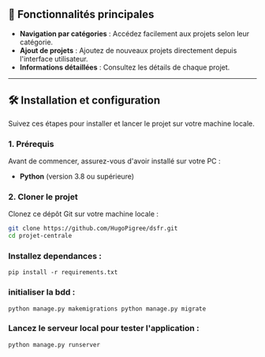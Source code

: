## 🚀 Fonctionnalités principales

- **Navigation par catégories** : Accédez facilement aux projets selon leur catégorie.
- **Ajout de projets** : Ajoutez de nouveaux projets directement depuis l'interface utilisateur.
- **Informations détaillées** : Consultez les détails de chaque projet.

---

## 🛠️ Installation et configuration

Suivez ces étapes pour installer et lancer le projet sur votre machine locale.

### 1. Prérequis

Avant de commencer, assurez-vous d'avoir installé sur votre PC :

- **Python** (version 3.8 ou supérieure)


### 2. Cloner le projet

Clonez ce dépôt Git sur votre machine locale :

```bash
git clone https://github.com/HugoPigree/dsfr.git
cd projet-centrale

```



### Installez dependances : 

``pip install -r requirements.txt
``

### initialiser la bdd : 
``python manage.py makemigrations
python manage.py migrate
``
### Lancez le serveur local pour tester l'application :

``python manage.py runserver``